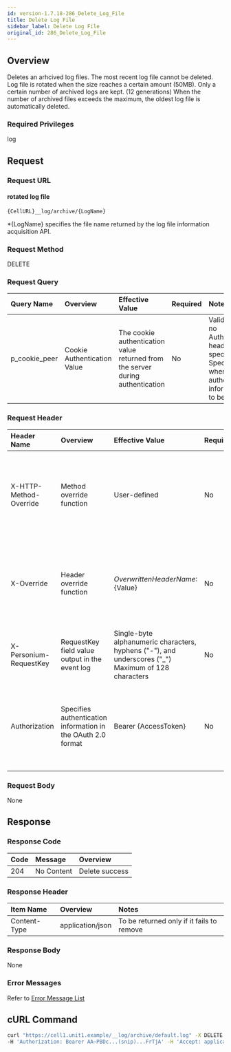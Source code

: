 ```yaml
---
id: version-1.7.18-286_Delete_Log_File
title: Delete Log File
sidebar_label: Delete Log File
original_id: 286_Delete_Log_File
---
```


## Overview

Deletes an arhcived log files. The most recent log file cannot be deleted. 
Log file is rotated when the size reaches a certain amount (50MB). 
Only a certain number of archived logs are kept.  (12 generations)
When the number of archived files exceeds the maximum, the oldest log file is automatically deleted.

### Required Privileges

log

## Request

### Request URL

#### rotated log file

```
{CellURL}__log/archive/{LogName}
```

\*{LogName} specifies the file name returned by the log file information acquisition API.

### Request Method

DELETE

### Request Query

|Query Name|Overview|Effective Value|Required|Notes|
|:--|:--|:--|:--|:--|
|p_cookie_peer|Cookie Authentication Value|The cookie authentication value returned from the server during authentication|No|Valid only if no Authorization header specified<br>Specify this when cookie authentication information is to be used|

### Request Header

|Header Name|Overview|Effective Value|Required|Notes|
|:--|:--|:--|:--|:--|
|X-HTTP-Method-Override|Method override function|User-defined|No|If you specify this value when requesting with the POST method, the specified value will be used as a method.|
|X-Override|Header override function|${OverwrittenHeaderName}:${Value}|No|Overwrite normal HTTP header value. To overwrite multiple headers, specify multiple X-Override headers.|
|X-Personium-RequestKey|RequestKey field value output in the event log|Single-byte alphanumeric characters, hyphens ("-"), and underscores ("_")<br>Maximum of 128 characters|No|PCS-${32 character string with UUID} by default|
|Authorization|Specifies authentication information in the OAuth 2.0 format|Bearer {AccessToken}|No|* Authentication tokens are the tokens acquired using the Authentication Token Acquisition API|

### Request Body

None


## Response

### Response Code

|Code|Message|Overview|
|:--|:--|:--|
|204|No Content|Delete success|

### Response Header

|Item Name|Overview|Notes|
|:--|:--|:--|
|Content-Type|application/json|To be returned only if it fails to remove|

### Response Body

None

### Error Messages

Refer to [Error Message List](004_Error_Messages.md)


## cURL Command

```sh
curl "https://cell1.unit1.example/__log/archive/default.log" -X DELETE -i \
-H 'Authorization: Bearer AA~PBDc...(snip)...FrTjA' -H 'Accept: application/json'
```

